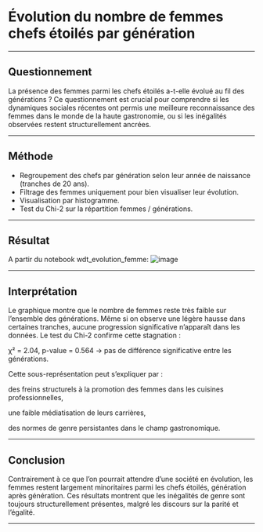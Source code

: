 # Évolution du nombre de femmes chefs étoilés par génération

---

## Questionnement

La présence des femmes parmi les chefs étoilés a-t-elle évolué au fil des générations ?
Ce questionnement est crucial pour comprendre si les dynamiques sociales récentes ont permis une meilleure reconnaissance des femmes dans le monde de la haute gastronomie, ou si les inégalités observées restent structurellement ancrées.

---

## Méthode

- Regroupement des chefs par génération selon leur année de naissance (tranches de 20 ans).
- Filtrage des femmes uniquement pour bien visualiser leur évolution.
- Visualisation par histogramme.
- Test du Chi-2 sur la répartition femmes / générations.

---

## Résultat
A partir du notebook wdt_evolution_femme:
![image](https://github.com/user-attachments/assets/8f27d258-4caf-499f-9c21-851050ba23c6)

---

## Interprétation

Le graphique montre que le nombre de femmes reste très faible sur l’ensemble des générations.
Même si on observe une légère hausse dans certaines tranches, aucune progression significative n’apparaît dans les données.
Le test du Chi-2 confirme cette stagnation :

χ² = 2.04, p-value = 0.564 → pas de différence significative entre les générations.

Cette sous-représentation peut s’expliquer par :

des freins structurels à la promotion des femmes dans les cuisines professionnelles,

une faible médiatisation de leurs carrières,

des normes de genre persistantes dans le champ gastronomique.

---

## Conclusion

Contrairement à ce que l’on pourrait attendre d’une société en évolution, les femmes restent largement minoritaires parmi les chefs étoilés, génération après génération.
Ces résultats montrent que les inégalités de genre sont toujours structurellement présentes, malgré les discours sur la parité et l’égalité.

---

